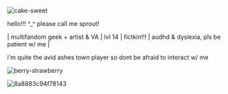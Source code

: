 ![cake-sweet](https://github.com/user-attachments/assets/71d8c6db-6c3e-4171-9061-3e2eec51a477)


hello!!! ^_^ please call me sprout!

| multifandom geek + artist & VA | lvl 14 | fictkin!!! | audhd & dyslexia, pls be patient w/ me |

i'm quite the avid ashes town player so dont be afraid to interact w/ me

![berry-strawberry](https://github.com/user-attachments/assets/26769672-672a-4774-9330-ff171c62b93f)

![8a8883c94f78143](https://github.com/user-attachments/assets/d8a26a06-59ad-487e-b30a-52f92951b31c)



<!--
**sproutsterr/sproutsterr** is a ✨ _special_ ✨ repository because its `README.md` (this file) appears on your GitHub profile.

Here are some ideas to get you started:

- 🔭 I’m currently working on ...
- 🌱 I’m currently learning ...
- 👯 I’m looking to collaborate on ...
- 🤔 I’m looking for help with ...
- 💬 Ask me about ...
- 📫 How to reach me: ...
- 😄 Pronouns: ...
- ⚡ Fun fact: ...
-->
